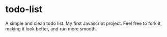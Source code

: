 # todo-list

A simple and clean todo list. My first Javascript project. Feel free to fork it, making it look better, and run more smooth.

